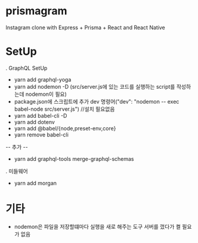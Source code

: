 # prismagram

Instagram clone with Express + Prisma + React and React Native

# SetUp

. GraphQL SetUp

- yarn add graphql-yoga
- yarn add nodemon -D (src/server.js에 있는 코드를 실행하는 script를 작성하는데 nodemon이 필요)
- package.json에 스크립트에 추가 dev 명령어("dev": "nodemon -- exec babel-node src/server.js") //설치 필요없음
- yarn add babel-cli -D
- yarn add dotenv
- yarn add @babel/{node,preset-env,core}
- yarn remove babel-cli

-- 추가 --

- yarn add graphql-tools merge-graphql-schemas

. 미들웨어

- yarn add morgan

# 기타

- nodemon은 파일을 저장할떄마다 실행을 새로 해주는 도구 서버를 껐다가 켤 필요가 없음
